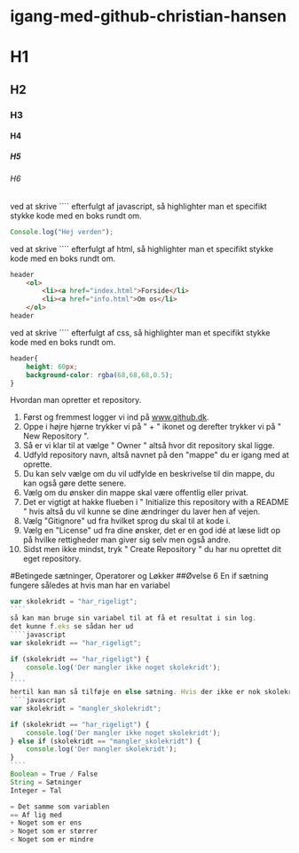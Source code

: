 # igang-med-github-christian-hansen

# H1
## H2
### H3
#### H4
##### H5
###### H6

ved at skrive  ````  efterfulgt af javascript, så highlighter man et specifikt stykke kode med en boks rundt om.
````javascript
Console.log("Hej verden");
````

ved at skrive  ````  efterfulgt af html, så highlighter man et specifikt stykke kode med en boks rundt om.
````html
header
    <ol>
        <li><a href="index.html">Forside</li>
        <li><a href="info.html">Om os</li>
    </ol>
header
````

ved at skrive  ````  efterfulgt af css, så highlighter man et specifikt stykke kode med en boks rundt om.
````css
header{
    height: 60px;
    background-color: rgba(68,68,68,0.5);
}
````

Hvordan man opretter et repository.
1) Først og fremmest logger vi ind på www.github.dk.
2) Oppe i højre hjørne trykker vi på " + " ikonet og derefter trykker vi på " New Repository ".
3) Så er vi klar til at vælge " Owner " altså hvor dit repository skal ligge.
4) Udfyld repository navn, altså navnet på den "mappe" du er igang med at oprette.
5) Du kan selv vælge om du vil udfylde en beskrivelse til din mappe, du kan også gøre dette senere.
6) Vælg om du ønsker din mappe skal være offentlig eller privat.
7) Det er vigtigt at hakke flueben i " Initialize this repository with a README " hvis altså du vil kunne se dine ændringer du laver hen af vejen.
8) Vælg "Gitignore" ud fra hvilket sprog du skal til at kode i.
9) Vælg en "License" ud fra dine ønsker, det er en god idé at læse lidt op på hvilke rettigheder man giver sig selv men også andre.
10) Sidst men ikke mindst, tryk " Create Repository " du har nu oprettet dit eget repository.

#Betingede sætninger, Operatorer og Løkker
##Øvelse 6
En if sætning fungere således at hvis man har en variabel
`````javascript
var skolekridt = "har_rigeligt";
````
så kan man bruge sin variabel til at få et resultat i sin log.
det kunne f.eks se sådan her ud
````javascript 
var skolekridt == "har_rigeligt";

if (skolekridt == "har_rigeligt") {
    console.log('Der mangler ikke noget skolekridt');
}
````
hertil kan man så tilføje en else sætning. Hvis der ikke er nok skolekridt kan man få udskrevet i loggen at der mangler skolekridt, det kan se sådan her ud:
````javascript
var skolekridt = "mangler_skolekridt";

if (skolekridt == "har_rigeligt") {
    console.log('Der mangler ikke noget skolekridt');
} else if (skolekridt == "mangler_skolekridt") {
    console.log('Der mangler skolekridt');
}
````
Boolean = True / False
String = Sætninger
Integer = Tal

= Det samme som variablen
== Af lig med
+ Noget som er ens
> Noget som er størrer
< Noget som er mindre